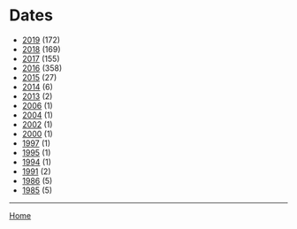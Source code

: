 # Dates

  * [2019](./2019/) (172)
  * [2018](./2018/) (169)
  * [2017](./2017/) (155)
  * [2016](./2016/) (358)
  * [2015](./2015/) (27)
  * [2014](./2014/) (6)
  * [2013](./2013/) (2)
  * [2006](./2006/) (1)
  * [2004](./2004/) (1)
  * [2002](./2002/) (1)
  * [2000](./2000/) (1)
  * [1997](./1997/) (1)
  * [1995](./1995/) (1)
  * [1994](./1994/) (1)
  * [1991](./1991/) (2)
  * [1986](./1986/) (5)
  * [1985](./1985/) (5)

----

[Home](../)
